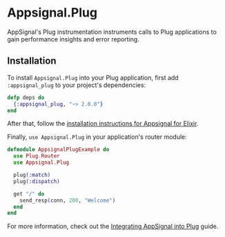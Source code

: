 # Appsignal.Plug

AppSignal's Plug instrumentation instruments calls to Plug applications to
gain performance insights and error reporting.

## Installation

To install `Appsignal.Plug` into your Plug application, first add
`:appsignal_plug` to your project's dependencies:

``` elixir
defp deps do
  {:appsignal_plug, "~> 2.0.0"}
end
```

After that, follow the [installation instructions for Appsignal for
Elixir](https://github.com/appsignal/appsignal-elixir/tree/tracing).

Finally, `use Appsignal.Plug` in your application's router module:

``` elixir
defmodule AppsignalPlugExample do
  use Plug.Router
  use Appsignal.Plug

  plug(:match)
  plug(:dispatch)

  get "/" do
    send_resp(conn, 200, "Welcome")
  end
end
```

For more information, check out the [Integrating AppSignal into
Plug](https://docs.appsignal.com/elixir/integrations/plug.html) guide.
